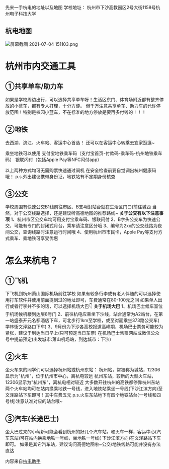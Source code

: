 先来一手杭电的地址以及地图
学校地址：
杭州市下沙高教园区2号大街1158号杭州电子科技大学

## 杭电地图

![屏幕截图 2021-07-04 151103.png](https://cdn.nlark.com/yuque/0/2021/png/21545052/1625382706553-94886f90-a4fe-46d9-a263-d4c1fd0186fb.png#clientId=uc89f420d-bcf7-4&from=drop&id=u7b659b25&originHeight=617&originWidth=611&originalType=binary&ratio=1&rotation=0&showTitle=false&size=264585&status=done&style=none&taskId=ubc0758af-3839-49a6-ac68-6e18ba6767c&title=)

# 杭州市内交通工具

## ①共享单车/助力车

如果是学校周边出行，可以选择共享单车呀！生活区东门、体育场附近都有整齐停放的小蓝车，都有专人打理，十分方便。
但千万注意共享单车、助力车的允许停放范围！特别是校园小蓝车，不在标准的地方停放是要再多付钱的！！！

## ②地铁

去西湖、滨江、火车站、客运中心首选！
还可以在客运中心转乘去宜家逛逛~

乘坐地铁可以使用
支付宝地铁乘车码（支付宝首页-付款码-乘车码-杭州地铁乘车码）
银联闪付（包括Apple Pay等NFC闪付app）

以上两种方式均可无需购票快速通过闸机
在安全检查前要自觉调出杭州健康码哦！
p.s.外出建议携带身份证，地铁站有不定期身份核查

## ③公交

学校周围有快速公交B1线前往市区、B支4线(站台就在生活区门口)前往城西
当然，对于公交线路选择，还是建议听高德地图的推荐路线~
**关于公交有以下注意事项**
1、杭州市区公交车均可用支付宝乘车码、银联闪付
2、B字头公交车为快速公交，可能有专门的封闭式月台，乘车请注意区分哦
3、编号为2xx的公交线路为夜间公交，查询线路时注意运行时间哦
4、使用杭州市市民卡，Apple Pay等支付方式乘车、乘地铁可享受优惠

# 怎么来杭电？

## ①飞机

下飞机到杭州萧山国际机场前往学校
如果有较多行李或有老人伴随的可以选择使用打车软件并使用前面提到过的地址即可，车费通常在80-100元之间
如果单人出行或者行李并不多的话，可以选择机场大巴👇
**关于机场大巴**
1、机场巴士候车室位于机场候机楼到达层8号门
2、前往杭电应乘坐下沙线，站台通常为A2站台，在第一站盛泰开元名都酒店下车，可北步行1km至学校，或至对面乘坐373路公交车(
学林街文泽路口下车)
3、9月份为下沙各高校报道高峰期，机场巴士票务可能较为紧张，建议于到达当日早上(只可预定当日车票)
在机场巴士售票网站或微信公众号中提前预定(出发城市:萧山机场站，到达城市：下沙)

## ②火车

坐火车来的同学们可以选择杭州站或杭州东站：
杭州站，常被称为城站，12306显示为"杭州"，位于杭州市中心，离杭电较远
杭州东站，较新的大型火车站，12306显示为"杭州东"，离杭电相对较近
大多数开往杭州的高铁都停靠杭州东站
两个火车站均可在站内换乘地铁一号线，进入地铁站乘坐一号线(下沙江滨方向)至文泽路站下车即可！其中车费五元
p.s.火车东站地下有四个地铁站台(一号线和四号线)注意认准对应的站台哦~

## ③汽车(长途巴士)

坐大巴过来的小萌新可能会看到杭州的好几个汽车站。和火车一样，客运中心(汽车东站)可在站内换乘地铁一号线，坐地铁一号线(
下沙江滨方向)在文泽路站下车即可。
如果是其它汽车站，建议询问高德地图啦~公交/地铁线路可能并没有办法直达

内容来自[杭电助手](https://mp.weixin.qq.com/s?__biz=MjM5NDQ5MDAyMQ==&mid=2652819960&idx=2&sn=3206dc9dd99618e98bdf87de327757d0&chksm=bd6c82328a1b0b24c8129b68c13d0aa53a7d3d2044d6308067563e84d0cbdfc486582873476b&mpshare=1&scene=23&srcid=0704pf65hTSpnHDc8Fk4iJOk&sharer_sharetime=1625382157869&sharer_shareid=582beb2ce6ae6e0b382059a245df0c90#rd)

